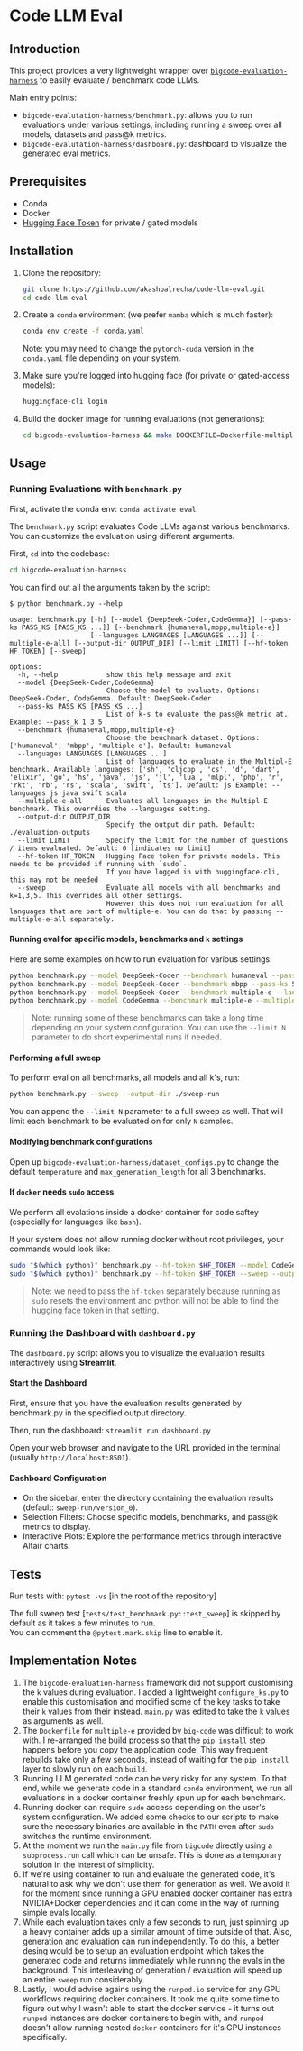# Code LLM Eval

## Introduction

This project provides a very lightweight wrapper over [`bigcode-evaluation-harness`](https://github.com/bigcode-project/bigcode-evaluation-harness/) to easily evaluate / benchmark code LLMs.

Main entry points:

- `bigcode-evalutation-harness/benchmark.py`: allows you to run evaluations under various settings, including running a sweep over all models, datasets and pass@k metrics.
- `bigcode-evalutation-harness/dashboard.py`: dashboard to visualize the generated eval metrics.

## Prerequisites

- Conda
- Docker
- [Hugging Face Token](https://huggingface.co/settings/tokens) for private / gated models

## Installation

1. Clone the repository:
    ```bash
    git clone https://github.com/akashpalrecha/code-llm-eval.git
    cd code-llm-eval
    ```

2. Create a `conda` environment (we prefer `mamba` which is much faster):
    ```bash
    conda env create -f conda.yaml
    ```
    Note: you may need to change the `pytorch-cuda` version in the `conda.yaml` file depending on your system.

3. Make sure you're logged into hugging face (for private or gated-access models):
    ```bash
    huggingface-cli login
    ```

4. Build the docker image for running evaluations (not generations):
    ```bash
    cd bigcode-evaluation-harness && make DOCKERFILE=Dockerfile-multiple all
    ```

## Usage

### Running Evaluations with `benchmark.py`

First, activate the conda env: `conda activate eval`

The `benchmark.py` script evaluates Code LLMs against various benchmarks. You can customize the evaluation using different arguments.

First, `cd` into the codebase:

```bash
cd bigcode-evaluation-harness
```

You can find out all the arguments taken by the script:

```shell
$ python benchmark.py --help

usage: benchmark.py [-h] [--model {DeepSeek-Coder,CodeGemma}] [--pass-ks PASS_KS [PASS_KS ...]] [--benchmark {humaneval,mbpp,multiple-e}]
                    [--languages LANGUAGES [LANGUAGES ...]] [--multiple-e-all] [--output-dir OUTPUT_DIR] [--limit LIMIT] [--hf-token HF_TOKEN] [--sweep]

options:
  -h, --help            show this help message and exit
  --model {DeepSeek-Coder,CodeGemma}
                        Choose the model to evaluate. Options: DeepSeek-Coder, CodeGemma. Default: DeepSeek-Coder
  --pass-ks PASS_KS [PASS_KS ...]
                        List of k-s to evaluate the pass@k metric at. Example: --pass_k 1 3 5
  --benchmark {humaneval,mbpp,multiple-e}
                        Choose the benchmark dataset. Options: ['humaneval', 'mbpp', 'multiple-e']. Default: humaneval
  --languages LANGUAGES [LANGUAGES ...]
                        List of languages to evaluate in the Multipl-E benchmark. Available languages: ['sh', 'cljcpp', 'cs', 'd', 'dart', 'elixir', 'go', 'hs', 'java', 'js', 'jl', 'lua', 'mlpl', 'php', 'r', 'rkt', 'rb', 'rs', 'scala', 'swift', 'ts']. Default: js Example: --languages js java swift scala
  --multiple-e-all      Evaluates all languages in the Multipl-E benchmark. This overrdies the --languages setting.
  --output-dir OUTPUT_DIR
                        Specify the output dir path. Default: ./evaluation-outputs
  --limit LIMIT         Specify the limit for the number of questions / items evaluated. Default: 0 [indicates no limit]
  --hf-token HF_TOKEN   Hugging Face token for private models. This needs to be provided if running with `sudo`. 
                        If you have logged in with huggingface-cli, this may not be needed
  --sweep               Evaluate all models with all benchmarks and k=1,3,5. This overrides all other settings. 
                        However this does not run evaluation for all languages that are part of multiple-e. You can do that by passing --multiple-e-all separately.
```

#### Running eval for specific models, benchmarks and `k` settings

Here are some examples on how to run evaluation for various settings:

```bash
python benchmark.py --model DeepSeek-Coder --benchmark humaneval --pass-ks 1 3 5 --output-dir ./eval-outputs --limit 50
python benchmark.py --model DeepSeek-Coder --benchmark mbpp --pass-ks 5 --output-dir ./eval-outputs --limit 50
python benchmark.py --model DeepSeek-Coder --benchmark multiple-e --languages js php go --pass-ks 1 3 5 --output-dir ./eval-outputs --limit 50
python benchmark.py --model CodeGemma --benchmark multiple-e --multiple-e-all --pass-ks 5 --output-dir ./eval-outputs
```

> Note: running some of these benchmarks can take a long time depending on your system configuration. 
You can use the `--limit N` parameter to do short experimental runs if needed.

#### Performing a full sweep

To perform eval on all benchmarks, all models and all k's, run:

```bash
python benchmark.py --sweep --output-dir ./sweep-run
```

You can append the `--limit N` parameter to a full sweep as well. That will limit each benchmark to be evaluated on for only `N` samples.

#### Modifying benchmark configurations

Open up `bigcode-evaluation-harness/dataset_configs.py` to change the default `temperature` and `max_generation_length` for all 3 benchmarks.

#### If `docker` needs `sudo` access

We perform all evalations inside a docker container for code saftey (especially for languages like `bash`).

If your system does not allow running docker without root privileges, your commands would look like:

```bash
sudo "$(which python)" benchmark.py --hf-token $HF_TOKEN --model CodeGemma --benchmark humaneval --pass_ks 1 3 5
sudo "$(which python)" benchmark.py --hf-token $HF_TOKEN --sweep --output-dir ./sweep-run
```

> Note: we need to pass the `hf-token` separately because running as `sudo` resets the environment and python will 
not be able to find the hugging face token in that setting.

###  Running the Dashboard with `dashboard.py`

The `dashboard.py` script allows you to visualize the evaluation results interactively using **Streamlit**.

#### Start the Dashboard

First, ensure that you have the evaluation results generated by benchmark.py in the specified output directory.

Then, run the dashboard: `streamlit run dashboard.py`

Open your web browser and navigate to the URL provided in the terminal (usually `http://localhost:8501`).

#### Dashboard Configuration

- On the sidebar, enter the directory containing the evaluation results (default: `sweep-run/version_0`).
- Selection Filters: Choose specific models, benchmarks, and pass@k metrics to display.
- Interactive Plots: Explore the performance metrics through interactive Altair charts.

## Tests

Run tests with: `pytest -vs` [in the root of the repository]<br>

The full sweep test [`tests/test_benchmark.py::test_sweep`] is skipped by default as it takes a few minutes to run.<br>
You can comment the `@pytest.mark.skip` line to enable it.

## Implementation Notes

1. The `bigcode-evaluation-harness` framework did not support customising the `k` values during evaluation. I added a lightweight `configure_ks.py` to enable this customisation and modified some of the key tasks to take their `k` values from their instead. `main.py` was edited to take the `k` values as arguments as well.
2. The `Dockerfile` for `multiple-e` provided by `big-code` was difficult to work with. I re-arranged the build process so that the `pip install` step happens before you copy the application code. This way frequent rebuilds take only a few seconds, instead of waiting for the `pip install` layer to slowly run on each `build`.
3. Running LLM generated code can be very risky for any system. To that end, while we generate code in a standard `conda` environment, we run all evaluations in a docker container freshly spun up for each benchmark. 
4. Running docker can require `sudo` access depending on the user's system configuration. We added some checks to our scripts to make sure the necessary binaries are available in the `PATH` even after `sudo` switches the runtime environment.
5. At the moment we run the `main.py` file from `bigcode` directly using a `subprocess.run` call which can be unsafe. This is done as a temporary solution in the interest of simplicity.
6. If we're using container to run and evaluate the generated code, it's natural to ask why we don't use them for generation as well. We avoid it for the moment since running a GPU enabled docker container has extra NVIDIA+Docker dependencies and it can come in the way of running simple evals locally.
7. While each evaluation takes only a few seconds to run, just spinning up a heavy container adds up a similar amount of time outside of that. Also, generation and evaluation can run independently. To do this, a better desing would be to setup an evaluation endpoint which takes the generated code and returns immediately while running the evals in the background. This interleaving of generation / evaluation will speed up an entire `sweep` run considerably.
8. Lastly, I would advise agains using the `runpod.io` service for any GPU workflows requiring docker containers. It took me quite some time to figure out why I wasn't able to start the docker service - it turns out `runpod` instances are docker containers to begin with, and `runpod` doesn't allow running nested `docker` containers for it's GPU instances specifically.

